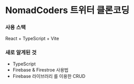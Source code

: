 # NomadCoders 트위터 클론코딩

### 사용 스택

React + TypeScript + Vite

### 새로 알게된 것

- TypeScript
- Firebase & Firestroe 사용법
- Firebase 라이브러리 를 이용한 CRUD
